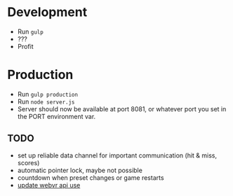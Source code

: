# Development

* Run `gulp`
* ???
* Profit

# Production

* Run `gulp production`
* Run `node server.js`
* Server should now be available at port 8081, or whatever port you set in the PORT environment var.

## TODO

* set up reliable data channel for important communication (hit & miss, scores)
* automatic pointer lock, maybe not possible
* countdown when preset changes or game restarts
* [update webvr api use](https://github.com/w3c/webvr/blob/gh-pages/migration.md)
